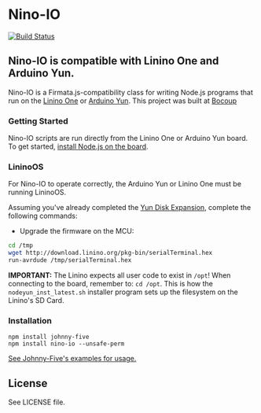 # Nino-IO

[![Build Status](https://travis-ci.org/rwaldron/nino-io.png?branch=master)](https://travis-ci.org/rwaldron/nino-io)

## Nino-IO is compatible with Linino One and Arduino Yun.


Nino-IO is a Firmata.js-compatibility class for writing Node.js programs that run on the [Linino One](http://www.linino.org/modules/linino-one/) or [Arduino Yun](http://www.linino.org/modules/yun/). This project was built at [Bocoup](http://bocoup.com)

### Getting Started

Nino-IO scripts are run directly from the Linino One or Arduino Yun board. To get started, [install Node.js on the board](http://wiki.linino.org/doku.php?id=wiki:nodejscript). 

### LininoOS

For Nino-IO to operate correctly, the Arduino Yun or Linino One must be running LininoOS. 


Assuming you've already completed the [Yun Disk Expansion](http://arduino.cc/en/Tutorial/ExpandingYunDiskSpace), complete the following commands: 

- Upgrade the firmware on the MCU:
```sh
cd /tmp
wget http://download.linino.org/pkg-bin/serialTerminal.hex
run-avrdude /tmp/serialTerminal.hex
```


**IMPORTANT:** The Linino expects all user code to exist in `/opt`! When connecting to the board, remember to: `cd /opt`. This is how the `nodeyun_inst_latest.sh` installer program sets up the filesystem on the Linino's SD Card. 




### Installation

```
npm install johnny-five
npm install nino-io --unsafe-perm
```

[See Johnny-Five's examples for usage.](https://github.com/rwaldron/johnny-five)

## License
See LICENSE file.


